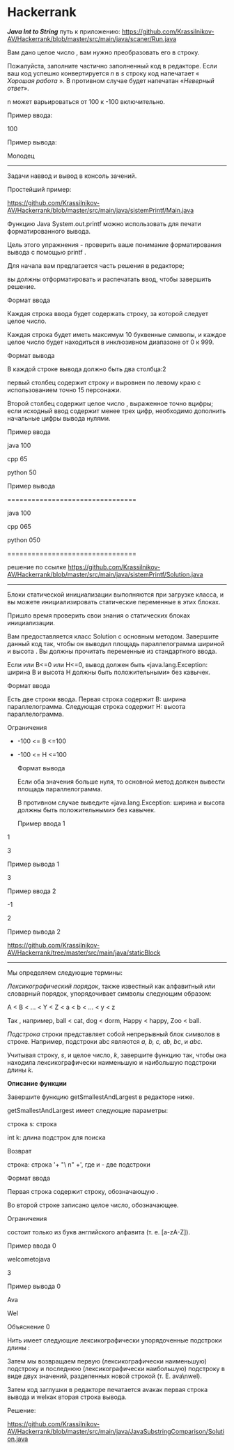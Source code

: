 # Hackerrank
 <strong><em>Java Int to String</strong></em> путь к приложению: https://github.com/Krassilnikov-AV/Hackerrank/blob/master/src/main/java/scaner/Run.java

Вам дано целое число , вам нужно преобразовать его в строку.</p>
Пожалуйста, заполните частично заполненный код в редакторе. Если ваш код успешно конвертируется <em>n</em> в <em>s</em> строку код напечатает « <em>Хорошая работа</em> ». В противном случае будет напечатан «<em>Неверный ответ</em>».</p>
</em>n</em> может варьироваться от 100 к -100  включительно.</p>
Пример ввода:</p>
100</p>
Пример вывода:</p>
Молодец</p>
_ _ _ _ _ 
Задачи наввод и вывод в консоль зачений.</p>
Простейший пример:</p> https://github.com/Krassilnikov-AV/Hackerrank/blob/master/src/main/java/sistemPrintf/Main.java</p>
Функцию Java System.out.printf можно использовать для печати форматированного вывода.</p>
 Цель этого упражнения - проверить ваше понимание форматирования вывода с помощью printf .</p>

Для начала вам предлагается часть решения в редакторе;</p>
вы должны отформатировать и распечатать ввод, чтобы завершить решение.</p>

Формат ввода</p>

Каждая строка ввода будет содержать строку, за которой следует целое число.</p>
Каждая строка будет иметь максимум 10 буквенные символы, и каждое целое число будет находиться в инклюзивном диапазоне от 0 к 999.</p>

Формат вывода</p>

В каждой строке вывода должно быть два столбца:2</p>
первый столбец содержит строку и выровнен по левому краю с использованием точно 15 персонажи.</p>
Второй столбец содержит целое число , выраженное точно вцифры; если исходный ввод содержит менее трех цифр, необходимо дополнить начальные цифры вывода нулями.</p>
Пример ввода</p>

java 100</p>
cpp 65</p>
python 50</p>
Пример вывода</p>

================================</p>
java           100</p>
cpp            065</p>
python         050</p>
================================</p>
 решение по ссылке https://github.com/Krassilnikov-AV/Hackerrank/blob/master/src/main/java/sistemPrintf/Solution.java
 _ _ _ _ _ _ _ _ _ _ _ 
 
Блоки статической инициализации выполняются при загрузке класса, и вы можете инициализировать статические переменные в этих блоках.</p>
Пришло время проверить свои знания о статических блоках инициализации. </p>
Вам предоставляется класс Solution с основным методом. Завершите данный код так, чтобы он выводил площадь параллелограмма шириной и высота . Вы должны прочитать переменные из стандартного ввода.</p>
Если  или B<=0 или H<=0, вывод должен быть «java.lang.Exception: ширина B и высота H должны быть положительными» без кавычек.</p>
Формат ввода</p>
Есть две строки ввода. Первая строка содержит B: ширина параллелограмма. Следующая строка содержит H: высота параллелограмма.</p>
Ограничения</p>
- -100 <= B <=100</p>
- -100 <= H <=100</p>
Формат вывода</p>
Если оба значения больше нуля, то основной метод должен вывести площадь параллелограмма.</p>
 В противном случае выведите «java.lang.Exception: ширина и высота должны быть положительными» без кавычек.</p>
Пример ввода 1</p>

1</p>
3</p>
Пример вывода 1</p>

3</p>
Пример ввода 2</p>

-1</p>
2</p>
Пример вывода 2</p>
https://github.com/Krassilnikov-AV/Hackerrank/tree/master/src/main/java/staticBlock</p>
_ _ _ _ _ _ _ _ _ 


Мы определяем следующие термины:

<em>Лексикографический порядок</em>, также известный как алфавитный или словарный порядок, упорядочивает символы следующим образом:</p>
A < B < ... < Y < Z < a < b < ... < y < z </p>
Так , например, ball < cat, dog < dorm, Happy < happy, Zoo < ball.</p>

<em>Подстрока</em> строки представляет собой непрерывный блок символов в строке. Например, подстроки abc являются <em>a, b, c, ab, bc</em>, и <em>abc</em>.</p>
Учитывая строку, <em>s</em>, и целое число, <em>k</em>, завершите функцию так, чтобы она находила лексикографически наименьшую и наибольшую подстроки длины <em>k</em>.

**Описание функции**

Завершите функцию getSmallestAndLargest в редакторе ниже.

getSmallestAndLargest имеет следующие параметры:

строка s: строка</p>
int k: длина подстрок для поиска</p>
Возврат</p>

строка: строка '+ "\ n" +', где и - две подстроки</p>
Формат ввода</p>

Первая строка содержит строку, обозначающую .</p>
Во второй строке записано целое число, обозначающее.</p>

Ограничения</p>

состоит только из букв английского алфавита (т. е. [a-zA-Z]).</p>
Пример ввода 0</p>

welcometojava </p>
3</p>
Пример вывода 0</p>

Ava </p>
Wel</p>
Объяснение 0</p>

Нить  имеет следующие лексикографически упорядоченные подстроки длины :</p>

Затем мы возвращаем первую (лексикографически наименьшую) подстроку и последнюю (лексикографически наибольшую) подстроку в виде двух значений, разделенных новой строкой (т. Е. ava\nwel).</p>

Затем код заглушки в редакторе печатается avaкак первая строка вывода и welкак вторая строка вывода.</p>
Решение:</p>
https://github.com/Krassilnikov-AV/Hackerrank/blob/master/src/main/java/JavaSubstringComparison/Solution.java</p>
